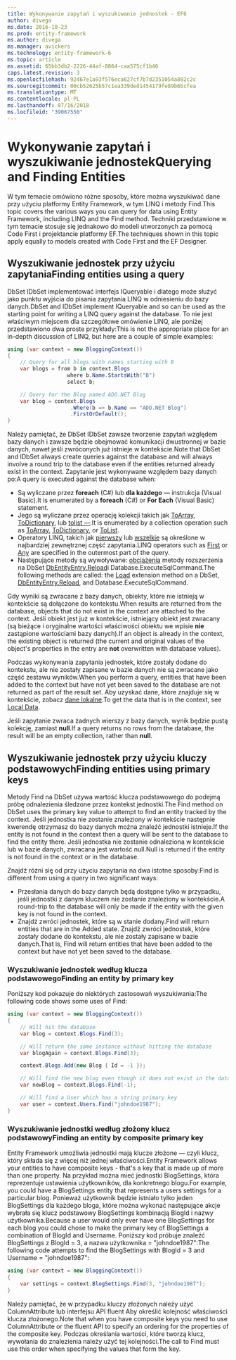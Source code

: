 ```yaml
---
title: Wykonywanie zapytań i wyszukiwanie jednostek - EF6
author: divega
ms.date: 2016-10-23
ms.prod: entity-framework
ms.author: divega
ms.manager: avickers
ms.technology: entity-framework-6
ms.topic: article
ms.assetid: 65bb3db2-2226-44af-8864-caa575cf1b46
caps.latest.revision: 3
ms.openlocfilehash: 92467e1a93f576eca627cf7b7d2351054a882c2c
ms.sourcegitcommit: 00cb52625b57c1ea339ded1454179fe89b6bcfea
ms.translationtype: MT
ms.contentlocale: pl-PL
ms.lasthandoff: 07/16/2018
ms.locfileid: "39067550"
---
```

# <a name="querying-and-finding-entities"></a><span data-ttu-id="d4d5d-102">Wykonywanie zapytań i wyszukiwanie jednostek</span><span class="sxs-lookup"><span data-stu-id="d4d5d-102">Querying and Finding Entities</span></span>
<span data-ttu-id="d4d5d-103">W tym temacie omówiono różne sposoby, które można wyszukiwać dane przy użyciu platformy Entity Framework, w tym LINQ i metody Find.</span><span class="sxs-lookup"><span data-stu-id="d4d5d-103">This topic covers the various ways you can query for data using Entity Framework, including LINQ and the Find method.</span></span> <span data-ttu-id="d4d5d-104">Techniki przedstawione w tym temacie stosuje się jednakowo do modeli utworzonych za pomocą Code First i projektancie platformy EF.</span><span class="sxs-lookup"><span data-stu-id="d4d5d-104">The techniques shown in this topic apply equally to models created with Code First and the EF Designer.</span></span>  

## <a name="finding-entities-using-a-query"></a><span data-ttu-id="d4d5d-105">Wyszukiwanie jednostek przy użyciu zapytania</span><span class="sxs-lookup"><span data-stu-id="d4d5d-105">Finding entities using a query</span></span>  

<span data-ttu-id="d4d5d-106">DbSet IDbSet implementować interfejs IQueryable i dlatego może służyć jako punktu wyjścia do pisania zapytania LINQ w odniesieniu do bazy danych.</span><span class="sxs-lookup"><span data-stu-id="d4d5d-106">DbSet and IDbSet implement IQueryable and so can be used as the starting point for writing a LINQ query against the database.</span></span> <span data-ttu-id="d4d5d-107">To nie jest właściwym miejscem dla szczegółowe omówienie LINQ, ale poniżej przedstawiono dwa proste przykłady:</span><span class="sxs-lookup"><span data-stu-id="d4d5d-107">This is not the appropriate place for an in-depth discussion of LINQ, but here are a couple of simple examples:</span></span>  

``` csharp
using (var context = new BloggingContext())
{
    // Query for all blogs with names starting with B
    var blogs = from b in context.Blogs
                   where b.Name.StartsWith("B")
                   select b;

    // Query for the Blog named ADO.NET Blog
    var blog = context.Blogs
                    .Where(b => b.Name == "ADO.NET Blog")
                    .FirstOrDefault();
}
```  

<span data-ttu-id="d4d5d-108">Należy pamiętać, że DbSet IDbSet zawsze tworzenie zapytań względem bazy danych i zawsze będzie obejmować komunikacji dwustronnej w bazie danych, nawet jeśli zwróconych już istnieje w kontekście.</span><span class="sxs-lookup"><span data-stu-id="d4d5d-108">Note that DbSet and IDbSet always create queries against the database and will always involve a round trip to the database even if the entities returned already exist in the context.</span></span> <span data-ttu-id="d4d5d-109">Zapytanie jest wykonywane względem bazy danych po:</span><span class="sxs-lookup"><span data-stu-id="d4d5d-109">A query is executed against the database when:</span></span>  

- <span data-ttu-id="d4d5d-110">Są wyliczane przez **foreach** (C#) lub **dla każdego** — instrukcja (Visual Basic).</span><span class="sxs-lookup"><span data-stu-id="d4d5d-110">It is enumerated by a **foreach** (C#) or **For Each** (Visual Basic) statement.</span></span>  
- <span data-ttu-id="d4d5d-111">Jego są wyliczane przez operację kolekcji takich jak [ToArray](https://msdn.microsoft.com/library/bb298736), [ToDictionary](https://msdn.microsoft.com/library/system.linq.enumerable.todictionary), lub [tolist —](https://msdn.microsoft.com/library/bb342261).</span><span class="sxs-lookup"><span data-stu-id="d4d5d-111">It is enumerated by a collection operation such as [ToArray](https://msdn.microsoft.com/library/bb298736), [ToDictionary](https://msdn.microsoft.com/library/system.linq.enumerable.todictionary), or [ToList](https://msdn.microsoft.com/library/bb342261).</span></span>  
- <span data-ttu-id="d4d5d-112">Operatory LINQ, takich jak [pierwszy](https://msdn.microsoft.com/library/bb291976) lub [wszelkie](https://msdn.microsoft.com/library/bb337697) są określone w najbardziej zewnętrznej część zapytania.</span><span class="sxs-lookup"><span data-stu-id="d4d5d-112">LINQ operators such as [First](https://msdn.microsoft.com/library/bb291976) or [Any](https://msdn.microsoft.com/library/bb337697) are specified in the outermost part of the query.</span></span>  
- <span data-ttu-id="d4d5d-113">Następujące metody są wywoływane: [obciążenia](https://msdn.microsoft.com/library/system.data.entity.dbextensions.load) metody rozszerzenia na DbSet [DbEntityEntry.Reload](https://msdn.microsoft.com/library/system.data.entity.infrastructure.dbentityentry.reload.aspx)i Database.ExecuteSqlCommand.</span><span class="sxs-lookup"><span data-stu-id="d4d5d-113">The following methods are called: the [Load](https://msdn.microsoft.com/library/system.data.entity.dbextensions.load) extension method on a DbSet, [DbEntityEntry.Reload](https://msdn.microsoft.com/library/system.data.entity.infrastructure.dbentityentry.reload.aspx), and Database.ExecuteSqlCommand.</span></span>  

<span data-ttu-id="d4d5d-114">Gdy wyniki są zwracane z bazy danych, obiekty, które nie istnieją w kontekście są dołączone do kontekstu.</span><span class="sxs-lookup"><span data-stu-id="d4d5d-114">When results are returned from the database, objects that do not exist in the context are attached to the context.</span></span> <span data-ttu-id="d4d5d-115">Jeśli obiekt jest już w kontekście, istniejący obiekt jest zwracany (są bieżące i oryginalne wartości właściwości obiektu we wpisie **nie** zastąpione wartościami bazy danych).</span><span class="sxs-lookup"><span data-stu-id="d4d5d-115">If an object is already in the context, the existing object is returned (the current and original values of the object's properties in the entry are **not** overwritten with database values).</span></span>  

<span data-ttu-id="d4d5d-116">Podczas wykonywania zapytania jednostek, które zostały dodane do kontekstu, ale nie zostały zapisane w bazie danych nie są zwracane jako część zestawu wyników.</span><span class="sxs-lookup"><span data-stu-id="d4d5d-116">When you perform a query, entities that have been added to the context but have not yet been saved to the database are not returned as part of the result set.</span></span> <span data-ttu-id="d4d5d-117">Aby uzyskać dane, które znajduje się w kontekście, zobacz [dane lokalne](~/ef6/querying/local-data.md).</span><span class="sxs-lookup"><span data-stu-id="d4d5d-117">To get the data that is in the context, see [Local Data](~/ef6/querying/local-data.md).</span></span>  

<span data-ttu-id="d4d5d-118">Jeśli zapytanie zwraca żadnych wierszy z bazy danych, wynik będzie pustą kolekcję, zamiast **null**.</span><span class="sxs-lookup"><span data-stu-id="d4d5d-118">If a query returns no rows from the database, the result will be an empty collection, rather than **null**.</span></span>  

## <a name="finding-entities-using-primary-keys"></a><span data-ttu-id="d4d5d-119">Wyszukiwanie jednostek przy użyciu kluczy podstawowych</span><span class="sxs-lookup"><span data-stu-id="d4d5d-119">Finding entities using primary keys</span></span>  

<span data-ttu-id="d4d5d-120">Metody Find na DbSet używa wartość klucza podstawowego do podejmą próbę odnalezienia śledzone przez kontekst jednostki.</span><span class="sxs-lookup"><span data-stu-id="d4d5d-120">The Find method on DbSet uses the primary key value to attempt to find an entity tracked by the context.</span></span> <span data-ttu-id="d4d5d-121">Jeśli jednostka nie zostanie znaleziony w kontekście następnie kwerendę otrzymasz do bazy danych można znaleźć jednostki istnieje.</span><span class="sxs-lookup"><span data-stu-id="d4d5d-121">If the entity is not found in the context then a query will be sent to the database to find the entity there.</span></span> <span data-ttu-id="d4d5d-122">Jeśli jednostka nie zostanie odnaleziona w kontekście lub w bazie danych, zwracana jest wartość null.</span><span class="sxs-lookup"><span data-stu-id="d4d5d-122">Null is returned if the entity is not found in the context or in the database.</span></span>  

<span data-ttu-id="d4d5d-123">Znajdź różni się od przy użyciu zapytania na dwa istotne sposoby:</span><span class="sxs-lookup"><span data-stu-id="d4d5d-123">Find is different from using a query in two significant ways:</span></span>  

- <span data-ttu-id="d4d5d-124">Przesłania danych do bazy danych będą dostępne tylko w przypadku, jeśli jednostki z danym kluczem nie zostanie znaleziony w kontekście.</span><span class="sxs-lookup"><span data-stu-id="d4d5d-124">A round-trip to the database will only be made if the entity with the given key is not found in the context.</span></span>  
- <span data-ttu-id="d4d5d-125">Znajdź zwróci jednostek, które są w stanie dodany.</span><span class="sxs-lookup"><span data-stu-id="d4d5d-125">Find will return entities that are in the Added state.</span></span> <span data-ttu-id="d4d5d-126">Znajdź zwróci jednostek, które zostały dodane do kontekstu, ale nie zostały zapisane w bazie danych.</span><span class="sxs-lookup"><span data-stu-id="d4d5d-126">That is, Find will return entities that have been added to the context but have not yet been saved to the database.</span></span>  
### <a name="finding-an-entity-by-primary-key"></a><span data-ttu-id="d4d5d-127">Wyszukiwanie jednostek według klucza podstawowego</span><span class="sxs-lookup"><span data-stu-id="d4d5d-127">Finding an entity by primary key</span></span>  

<span data-ttu-id="d4d5d-128">Poniższy kod pokazuje do niektórych zastosowań wyszukiwania:</span><span class="sxs-lookup"><span data-stu-id="d4d5d-128">The following code shows some uses of Find:</span></span>  

``` csharp
using (var context = new BloggingContext())
{
    // Will hit the database
    var blog = context.Blogs.Find(3);

    // Will return the same instance without hitting the database
    var blogAgain = context.Blogs.Find(3);

    context.Blogs.Add(new Blog { Id = -1 });

    // Will find the new blog even though it does not exist in the database
    var newBlog = context.Blogs.Find(-1);

    // Will find a User which has a string primary key
    var user = context.Users.Find("johndoe1987");
}
```  

### <a name="finding-an-entity-by-composite-primary-key"></a><span data-ttu-id="d4d5d-129">Wyszukiwanie jednostki według złożony klucz podstawowy</span><span class="sxs-lookup"><span data-stu-id="d4d5d-129">Finding an entity by composite primary key</span></span>  

<span data-ttu-id="d4d5d-130">Entity Framework umożliwia jednostki mają klucze złożone — czyli klucz, który składa się z więcej niż jednej właściwości.</span><span class="sxs-lookup"><span data-stu-id="d4d5d-130">Entity Framework allows your entities to have composite keys - that's a key that is made up of more than one property.</span></span> <span data-ttu-id="d4d5d-131">Na przykład można mieć jednostki BlogSettings, która reprezentuje ustawienia użytkowników, dla konkretnego blogu.</span><span class="sxs-lookup"><span data-stu-id="d4d5d-131">For example, you could have a BlogSettings entity that represents a users settings for a particular blog.</span></span> <span data-ttu-id="d4d5d-132">Ponieważ użytkownik będzie istniało tylko jeden BlogSettings dla każdego bloga, które można wykonać następujące akcje wybrała się klucz podstawowy BlogSettings kombinacją BlogId i nazwy użytkownika.</span><span class="sxs-lookup"><span data-stu-id="d4d5d-132">Because a user would only ever have one BlogSettings for each blog you could chose to make the primary key of BlogSettings a combination of BlogId and Username.</span></span> <span data-ttu-id="d4d5d-133">Poniższy kod próbuje znaleźć BlogSettings z BlogId = 3, a nazwa użytkownika = "johndoe1987":</span><span class="sxs-lookup"><span data-stu-id="d4d5d-133">The following code attempts to find the BlogSettings with BlogId = 3 and Username = "johndoe1987":</span></span>  

``` csharp  
using (var context = new BloggingContext())
{
    var settings = context.BlogSettings.Find(3, "johndoe1987");
}
```  

<span data-ttu-id="d4d5d-134">Należy pamiętać, że w przypadku kluczy złożonych należy użyć ColumnAttribute lub interfejsu API fluent Aby określić kolejność właściwości klucza złożonego.</span><span class="sxs-lookup"><span data-stu-id="d4d5d-134">Note that when you have composite keys you need to use ColumnAttribute or the fluent API to specify an ordering for the properties of the composite key.</span></span> <span data-ttu-id="d4d5d-135">Podczas określania wartości, które tworzą klucz, wywołania do znalezienia należy użyć tej kolejności.</span><span class="sxs-lookup"><span data-stu-id="d4d5d-135">The call to Find must use this order when specifying the values that form the key.</span></span>  
